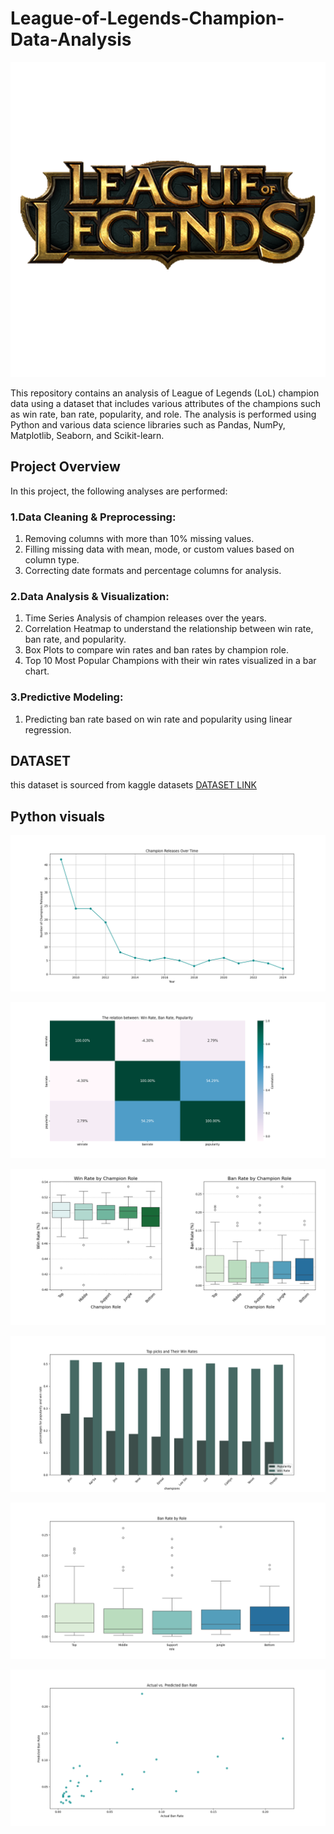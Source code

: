 # League-of-Legends-Champion-Data-Analysis

![Logo](https://github.com/agomaa20011/League-of-Legends-Champion-Data-Analysis/blob/main/League%20Of%20Legends.png)

This repository contains an analysis of League of Legends (LoL) champion data using a dataset that includes various attributes of the champions such as win rate, ban rate, popularity, and role. The analysis is performed using Python and various data science libraries such as Pandas, NumPy, Matplotlib, Seaborn, and Scikit-learn.

## Project Overview

In this project, the following analyses are performed:

### 1.Data Cleaning & Preprocessing:
1. Removing columns with more than 10% missing values.
2. Filling missing data with mean, mode, or custom values based on column type.
3. Correcting date formats and percentage columns for analysis.
### 2.Data Analysis & Visualization:
1. Time Series Analysis of champion releases over the years.
2. Correlation Heatmap to understand the relationship between win rate, ban rate, and popularity.
3. Box Plots to compare win rates and ban rates by champion role.
4. Top 10 Most Popular Champions with their win rates visualized in a bar chart.
### 3.Predictive Modeling:
1. Predicting ban rate based on win rate and popularity using linear regression.

## DATASET

this dataset is sourced from kaggle datasets
[DATASET LINK](https://www.kaggle.com/datasets/delfinaoliva/league-of-legends-champspopularity-winrate-kda)

## Python visuals

![Champion releases over time](https://github.com/agomaa20011/League-of-Legends-Champion-Data-Analysis/blob/main/Visuals/Champions%20Releases%20Over%20Time.png)

![the relationship between: winrate, banrate, popularity](https://github.com/agomaa20011/League-of-Legends-Champion-Data-Analysis/blob/main/Visuals/The%20relatiosn%20between%20winrate%2C%20banrate%2C%20popularity.png)

![winrate, banrate by champion](https://github.com/agomaa20011/League-of-Legends-Champion-Data-Analysis/blob/main/Visuals/winrate%2C%20banrate%20by%20role.png)

![Top pciked champions](https://github.com/agomaa20011/League-of-Legends-Champion-Data-Analysis/blob/main/Visuals/meta.png)

![ban rate by role](https://github.com/agomaa20011/League-of-Legends-Champion-Data-Analysis/blob/main/Visuals/ban%20rate%20by%20role%20prediction.png)

![actual vs. predicted ban rate](https://github.com/agomaa20011/League-of-Legends-Champion-Data-Analysis/blob/main/Visuals/actual%20vs%20predicted%20ban%20rate.png)
